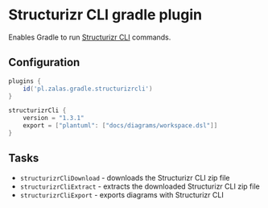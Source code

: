 # Structurizr CLI gradle plugin

Enables Gradle to run [Structurizr CLI](https://github.com/structurizr/cli) commands.

## Configuration

```groovy
plugins {
    id('pl.zalas.gradle.structurizrcli')
}

structurizrCli {
    version = "1.3.1"
    export = ["plantuml": ["docs/diagrams/workspace.dsl"]]
}
```

## Tasks

* `structurizrCliDownload` - downloads the Structurizr CLI zip file
* `structurizrCliExtract` - extracts the downloaded Structurizr CLI zip file
* `structurizrCliExport` - exports diagrams with Structurizr CLI
